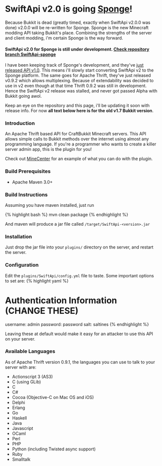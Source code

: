 ---
---

# SwiftApi v2.0 is going [Sponge](http://spongepowered.org)!
Because Bukkit is dead (greatly timed, exactly when SwiftApi v2.0.0 was done) v2.0.0 will be re-written for Sponge. Sponge 
is the new Minecraft modding API taking Bukkit's place. Combining the strengths of the server and client modding,
 i'm certain Sponge is the way forward.
  
#### SwiftApi v2.0 for Sponge is still under development. [Check repository branch SwiftApi-sponge](https://github.com/RobinRadic/swiftapi/tree/SwiftApi-sponge)


I have been keeping track of Sponge's development, and they've 
[just released API v1.0](https://forums.spongepowered.org/t/status-update-api-release-edition/4889). 
This means i'll slowly start converting SwiftApi v2 to the Sponge platform. The same goes for Apache Thrift, 
they've just released v0.9.2 which allows multiplexing.
Because of extendability was decided to use in v2 even though at that time Thrift 0.9.2 was still in development.
Hence the SwiftApi v2 release was stalled, and never got passed Alpha with Bukkit going awol.

Keep an eye on the repository and this page, i'll be updating it soon with release info. For now **all text below here is for the old v1.7 Bukkit version**.


### Introduction

An Apache Thrift based API for CraftBukkit Minecraft servers. This API allows
simple calls to Bukkit methods over the internet using almost any programming
language. If you're a programmer who wants to create a killer server admin
app, this is the plugin for you!

Check out [MineCenter](http://minecenter.org) for an example of what you can do with the plugin.

### Build Prerequisites
* Apache Maven 3.0+


### Build Instructions
Assuming you have maven installed, just run

{% highlight bash %}
mvn clean package
{% endhighlight %}

And maven will produce a jar file called `/target/SwiftApi-<version>.jar`

### Installation
Just drop the jar file into your `plugins/` directory on the server, and 
restart the server.

### Configuration
Edit the `plugins/SwiftApi/config.yml` file to taste. Some important options to 
set are:
{% highlight yaml %}
# Authentication Information (CHANGE THESE)
username: admin
password: password
salt: saltines
{% endhighlight %}

Leaving these at default would make it easy for an attacker to use this API on 
your server.

### Available Languages
As of Apache Thrift version 0.9.1, the languages you can use to talk to your server with are:

* Actionscript 3 (AS3)
* C (using GLib)
* C
* C#
* Cocoa (Objective-C on Mac OS and iOS)
* Delphi
* Erlang
* Go
* Haskell
* Java
* Javascript
* OCaml
* Perl
* PHP
* Python (including Twisted async support)
* Ruby
* Smalltalk
